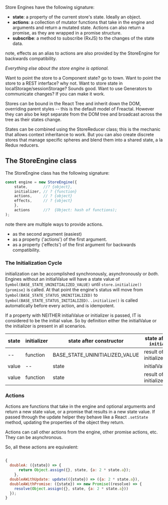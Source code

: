 Store Engines have the following signature:

* **state**: a property of the current store's state. Ideally an object. 
* **actions**: a collection of mutator functions that take in the engine and arguments and return a mutated state.
               Actions can also return a promise, as they are wrapped in a promise structure. 
* **subscribe**: a method to subscribe (RxJS) to the changes of the state data. 

note, effects as an alias to actions are also provided by the StoreEngine for backwards compatibility. 

*Everything else about the store engine is optional.* 

Want to point the store to a Component state? go to town. 
Want to point the store to a REST interface? why not. 
Want to store state in localStorage/sessionStorage? Sounds good. 
Want to use Generators to communicate changes? If you can make it work. 

Stores can be bound in the React Tree and inherit down the DOM, overriding parent styles -- this is the default model of Freactal. However they can also be kept separate from the DOM tree and broadcast across the tree as their states change. 

States can be combined using the StoreReducer class; this is the mechanic that allows context inheritance to work. 
But you can also create discrete stores that manage specific spheres and blend them into a shared state, a la Redux reducers. 

## The StoreEngine class

The StoreEngine class has the following signature: 

````javascript
const engine = new StoreEngine({
    state,       //? {object},
    initializer, // ? {function}
    actions,     // ? {object}
    effects,     // ? {object}
    },
    actions      //?  {Object: hash of functions);
);

````

note there are multiple ways to provide actions.

* as the second argument (easiest)
* as a property ('actions') of the first argument.
* as a property ('effects') of the first argument for backwards compatibility. 

### The Initialization Cycle 

initialization can be accomplished synchronously, asynchronously or *both*. Engines without an initialValue will have a state value of `Symbol(BASE_STATE_UNINITIALIZED_VALUE)` until `store.initialize() {promise}` is called. At that point the engine's status will move from `Symbol(BASE_STATE_STATUS_UNINITIALIZED)` to `Symbol(BASE_STATE_STATUS_INITIALIZED)`. `.initialize()` is called automatically before every action, and is idempotent. 

If a property with NEITHER initialValue or initializer is passed, IT is considered to be the initial value. So by definition either the initialValue or the initializer is present in all scenarios. 

| state | initializer | state after constructor | state after `await initialize()` |
|------|------|-----|-----|
| -- | function | BASE_STATE_UNINITIALIZED_VALUE | result of initializer(engine) |
| value | -- | state | initialValue |
| value | function | state | result of initializer(engine) |

### Actions

Actions are functions that take in the engine and optional arguments and return a new state value,
or a promise that results in a new state value. 
If passed through the update helper they behave like a React `.setState` method, 
updating the properties of the object they return. 

Actions can call other actions from the engine, other promise actions, etc. They can be asynchronous. 

So, all these actions are equivalent:

````javascript

{
  doubleA: ({state}) => {
      return Object.assign({}, state, {a: 2 * state.a});
    },
  doubleAWithUpdate: update(({state}) => ({a: 2 * state.a}),
  doubleAWithPromise: ({state}) => new Promise((resolve) => {
    resolve(Object.assign({}, state, {a: 2 * state.a}))
  });
}

````

